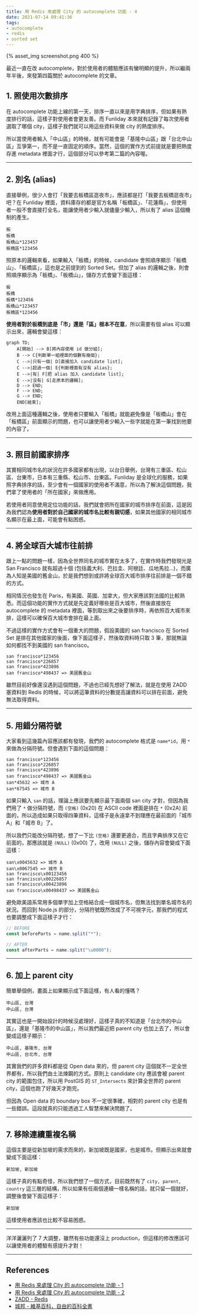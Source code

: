 ```yaml
---
title: 用 Redis 來處理 City 的 autocomplete 功能 - 4
date: 2021-07-14 09:41:36
tags:
- autocomplete
- redis
- sorted set
---
```


{% asset_img screenshot.png 400 %}

最近一直在改 autocomplete，對於使用者的體驗應該有蠻明顯的提升，所以繼兩年半後，來發第四篇關於 autocomplete 的文章。

## 1. 照使用次數排序

在 autocomplete 功能上線的第一天，排序一直以來是用字典排序，但如果有熱度排行的話，這樣子對使用者會更友善。而 Funliday 本來就有記錄了每次使用者選取了哪個 city，這樣子我們就可以用這些資料來做 city 的熱度排序。

所以當使用者輸入「中山區」的時候，就有可能會是「基隆中山區」跟「台北中山區」互爭第一，而不是一直固定的順序。當然，這個的實作方式前提就是要把熱度存進 metadata 裡面才行，這個部分可以參考第二篇的內容喔。

---

## 2. 別名 (alias)

直接舉例，很少人會打「我要去板橋區逛夜市」，應該都是打「我要去板橋逛夜市」吧？在 Funliday 裡面，資料庫存的都是官方名稱「板橋區」、「花蓮縣」，但使用者一般不會直接打全名，能讓使用者少輸入就儘量少輸入，所以有了 alias 這個機制的產生。

```
板
板橋
板橋山*123457
板橋區*123456
```

照原本的邏輯來看，如果輸入「板橋」的時候，candidate 會照順序顯示「板橋山」、「板橋區」，這也是之前提到的 Sorted Set。但加了 alias 的邏輯之後，則會照順序顯示為「板橋」、「板橋山」，儲存方式會變下面這樣：

```
板
板橋
板橋*123456
板橋山*123457
板橋區*123456
```

**使用者對於板橋到底是「市」還是「區」根本不在意**，所以需要有個 alias 可以顯示出來，邏輯會變這樣：

```mermaid
graph TD;
    A[開始] --> B[將內容使用 id 做分組];
    B --> C{判斷單一組裡面的個數有幾個};
    C -->|只有一個| D[直接加入 candidate list];
    C -->|超過一個| E{判斷裡面有沒有 alias};
    E -->|有| F[把 alias 加入 candidate list];
    E -->|沒有| G[走原本的邏輯];
    D --> END;
    F --> END;
    G --> END;
    END[結束];
```

改用上面這種邏輯之後，使用者只要輸入「板橋」就能避免像是「板橋山」會在「板橋區」前面顯示的問題，也可以讓使用者少輸入一些字就能在第一筆找到他要的內容了。

---

## 3. 照目前國家排序

其實相同城市名的狀況在許多國家都有出現，以台日舉例，台灣有三重區、松山區、台東市，日本有三重縣、松山市、台東區。Funliday 是全球化的服務，如果照字典排序的話，至少會有一個國家的使用者不滿意，所以為了解決這個問題，我們拿了使用者的「所在國家」來做應用。

若使用者同意使用定位功能的話，我們就會把所在國家的城市排序在前面，這是因為我們認為**使用者對於自己國家的城市名比較有親切感**，如果其他國家的相同城市名顯示在最上面，可能會有點困惑。

---

## 4. 將全球百大城市往前排

跟上一點的問題一樣，因為全世界同名的城市實在太多了，在實作時我們發現光是 San Francisco 就有超過十個 (包括義大利、巴拉圭、阿根廷、瓜地馬拉...)，而廣為人知是美國的舊金山，於是我們想到或許將全球百大城市排序往前排是一個不錯的方式。

相同情況也發生在 Paris，有美國、英國、加拿大，但大家應該對法國的比較熟悉。而這個功能的實作方式就是先定義好哪些是百大城市，然後直接放在 autocomplete 的 metadata 裡面，等到取出來之後要排序時，再依照百大城市來排，這樣可以確保百大城市會排在最上面。

不過這樣的實作方式會有一個重大的問題，假設美國的 san francisco 在 Sorted Set 是排在其他國家的後面，像下面這樣子，然後取資料時只取 3 筆，那就無論如何都找不到美國的 san francisco。

```
san francisco*123456
san francisco*226857
san francisco*423896
san francisco*498437 => 美國舊金山
```

雖然目前好像還沒遇到這個問題，不過也已經先想好了解法，就是在使用 ZADD 塞資料到 Redis 的時候，可以將這筆資料的分數提高讓資料可以排在前面，避免無法取得資料。

---

## 5. 用錯分隔符號

大家看到這幾篇內容應該都有發現，我們的 autocomplete 格式是 `name*id`，用 `*` 來做為分隔符號。但會遇到下面的這個問題：

```
san francisco*123456
san francisco*226857
san francisco*423896
san francisco*498437 => 美國舊金山
san*45632 => 城市 A
san*67545 => 城市 B
```

如果只輸入 `san` 的話，理論上應該要先顯示最下面兩個 san city 才對，但因為我們用了 `*` 做分隔符號，而 `(空格)` (0x20) 在 ASCII code 裡面是排在 `*` (0x2A) 前面的，所以造成如果只取得四筆資料，這樣子是永遠拿不到理應在最前面的「城市 A」和「城市 B」了。

所以我們只能改分隔符號，想了一下比 `(空格)` 還要更適合，而且字典排序又在它前面的，那應該就是 `(NULL)` (0x00) 了，改用 `(NULL)` 之後，儲存內容會變成下面這樣：

```
san\x0045632 => 城市 A
san\x0067545 => 城市 B
san francisco\x00123456
san francisco\x00226857
san francisco\x00423896
san francisco\x00498437 => 美國舊金山
```

避免歐美語系常用多個單字加上空格結合成一個城市名，但無法找到單名城市名的狀況。而回到 Node.js 的部分，分隔符號既然改成了不可視字元，那我們的程式也要調整成下面這樣子才行：

```js
// BEFORE
const beforeParts = name.split("*");

// AFTER
const afterParts = name.split("\u0000");
```

---

## 6. 加上 parent city

簡單舉個例，畫面上如果顯示成下面這樣，有人看的懂嗎？

```
中山區, 台灣
中山區, 台灣
```

其實這也是一開始設計的時候沒處理好，這樣子真的不知道是「台北市的中山區」，還是「基隆市的中山區」，所以我們最近把 parent city 也加上去了，所以會變成這樣子顯示：

```
中山區, 基隆市, 台灣
中山區, 台北市, 台灣
```

其實我們的許多資料都是從 Open data 來的，但 parent city 這個就不一定全世界都有，所以我們由土法煉鋼的方式。原則上 candidate city 應該會被 parent city 的範圍包住，所以用 PostGIS 的 `ST_Intersects` 來計算全世界的 parent city，這個也跑了好幾天才跑完。

但因為 Open data 的 boundary box 不一定很準確，相對的 parent city 也是有一些錯誤。這段就真的只能透過工人智慧來解決問題了。

---

## 7. 移除連續重複名稱

這個主要是從新加坡的需求而來的，新加坡既是國家，也是城市。但顯示出來就會變成下面這樣：

```
新加坡, 新加坡
```

這樣子真的有點奇怪，所以我們想了一個方式，目前既然有了 `city, parent, country` 這三層的結構，所以如果有任兩個連續一樣名稱的話，就只留一個就好，調整後會變下面這樣子：

```
新加坡
```

這樣使用者應該也比較不容易困惑。

---

洋洋灑灑列了 7 大調整，雖然有些功能還沒上 production，但這樣的修改應該可以讓使用者的體驗有感提升才對！

---

## References

* [用 Redis 來處理 City 的 autocomplete 功能 - 1](https://techblog.funliday.com/2019/01/08/%E7%94%A8-Redis-%E4%BE%86%E8%99%95%E7%90%86-City-%E7%9A%84-autocomplete-%E5%8A%9F%E8%83%BD-1/)
* [用 Redis 來處理 City 的 autocomplete 功能 - 2](https://techblog.funliday.com/2019/01/09/%E7%94%A8-Redis-%E4%BE%86%E8%99%95%E7%90%86-City-%E7%9A%84-autocomplete-%E5%8A%9F%E8%83%BD-2/)
* [ZADD - Redis](https://redis.io/commands/ZADD)
* [城邦 - 維基百科，自由的百科全書](https://zh.wikipedia.org/wiki/%E5%9F%8E%E9%82%A6)